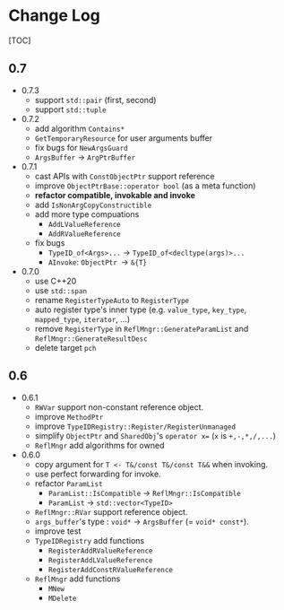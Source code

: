 # Change Log

[TOC]

## 0.7

- 0.7.3
  - support `std::pair` (first, second)
  - support `std::tuple` 
- 0.7.2
  - add algorithm `Contains*` 
  - `GetTemporaryResource` for user arguments buffer
  - fix bugs for `NewArgsGuard` 
  - `ArgsBuffer` -> `ArgPtrBuffer` 
- 0.7.1
  - cast APIs with `ConstObjectPtr` support reference
  - improve `ObjectPtrBase::operator bool` (as a meta function)
  - **refactor compatible, invokable and invoke** 
  - add `IsNonArgCopyConstructible` 
  - add more type compuations
    - `AddLValueReference` 
    - `AddRValueReference` 
  - fix bugs
    - `TypeID_of<Args>...` -> `TypeID_of<decltype(args)>...` 
    - `AInvoke`: `ObjectPtr `-> `&{T}` 
- 0.7.0
  - use C++20
  - use `std::span` 
  - rename `RegisterTypeAuto` to `RegisterType` 
  - auto register type's inner type (e.g. `value_type`, `key_type`, `mapped_type`, `iterator`, ...) 
  - remove `RegisterType` in `ReflMngr::GenerateParamList` and `ReflMngr::GenerateResultDesc` 
  - delete target `pch` 

## 0.6

- 0.6.1
  - `RWVar` support non-constant reference object.
  - improve `MethodPtr` 
  - improve `TypeIDRegistry::Register/RegisterUnmanaged`  
  - simplify `ObjectPtr` and `SharedObj`'s `operator x=` (`x` is `+,-,*,/,...`)
  - `ReflMngr` add algorithms for owned
- 0.6.0
  - copy argument for `T <- T&/const T&/const T&&` when invoking.
  - use perfect forwarding for invoke.
  - refactor `ParamList ` 
    - `ParamList::IsCompatible` -> `ReflMngr::IsCompatible` 
    - `ParamList` -> `std::vector<TypeID>` 
  - `ReflMngr::RVar` support reference object.
  - `args_buffer`'s type : `void*` -> `ArgsBuffer` (= `void* const*`).
  - improve test
  - `TypeIDRegistry` add functions
    - `RegisterAddRValueReference` 
    - `RegisterAddLValueReference` 
    - `RegisterAddConstRValueReference` 
  - `ReflMngr` add functions
    - `MNew` 
    - `MDelete` 

